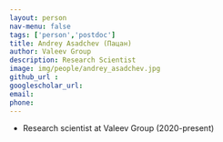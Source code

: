 ```yaml
---
layout: person
nav-menu: false
tags: ['person','postdoc']
title: Andrey Asadchev (Пацан)
author: Valeev Group
description: Research Scientist
image: img/people/andrey_asadchev.jpg
github_url :
googlescholar_url:
email:
phone:
---
```

- Research scientist at Valeev Group (2020-present)
